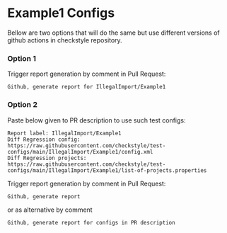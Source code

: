 # Example1 Configs

Bellow are two options that will do the same but use different versions
of github actions in checkstyle repository.


### Option 1
Trigger report generation by comment in Pull Request:
```
Github, generate report for IllegalImport/Example1
```

### Option 2

Paste below given to PR description to use such test configs:
```
Report label: IllegalImport/Example1
Diff Regression config: https://raw.githubusercontent.com/checkstyle/test-configs/main/IllegalImport/Example1/config.xml
Diff Regression projects: https://raw.githubusercontent.com/checkstyle/test-configs/main/IllegalImport/Example1/list-of-projects.properties
```

Trigger report generation by comment in Pull Request:
```
Github, generate report
```
or as alternative by comment
```
Github, generate report for configs in PR description
```
